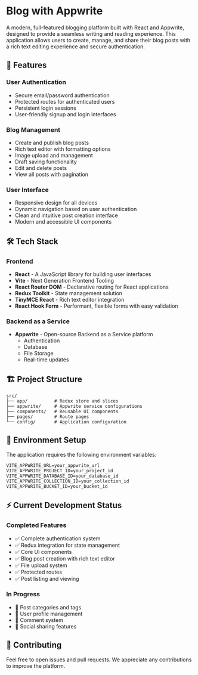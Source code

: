 # Blog with Appwrite

A modern, full-featured blogging platform built with React and Appwrite, designed to provide a seamless writing and reading experience. This application allows users to create, manage, and share their blog posts with a rich text editing experience and secure authentication.

## 🚀 Features

### User Authentication
- Secure email/password authentication
- Protected routes for authenticated users
- Persistent login sessions
- User-friendly signup and login interfaces

### Blog Management
- Create and publish blog posts
- Rich text editor with formatting options
- Image upload and management
- Draft saving functionality
- Edit and delete posts
- View all posts with pagination

### User Interface
- Responsive design for all devices
- Dynamic navigation based on user authentication
- Clean and intuitive post creation interface
- Modern and accessible UI components

## 🛠️ Tech Stack

### Frontend
- **React** - A JavaScript library for building user interfaces
- **Vite** - Next Generation Frontend Tooling
- **React Router DOM** - Declarative routing for React applications
- **Redux Toolkit** - State management solution
- **TinyMCE React** - Rich text editor integration
- **React Hook Form** - Performant, flexible forms with easy validation

### Backend as a Service
- **Appwrite** - Open-source Backend as a Service platform
  - Authentication
  - Database
  - File Storage
  - Real-time updates

## 🏗️ Project Structure

```
src/
├── app/          # Redux store and slices
├── appwrite/     # Appwrite service configurations
├── components/   # Reusable UI components
├── pages/        # Route pages
└── config/       # Application configuration
```

## 🔧 Environment Setup

The application requires the following environment variables:

```env
VITE_APPWRITE_URL=your_appwrite_url
VITE_APPWRITE_PROJECT_ID=your_project_id
VITE_APPWRITE_DATABASE_ID=your_database_id
VITE_APPWRITE_COLLECTION_ID=your_collection_id
VITE_APPWRITE_BUCKET_ID=your_bucket_id
```

## ⚡ Current Development Status

### Completed Features
- ✅ Complete authentication system
- ✅ Redux integration for state management
- ✅ Core UI components
- ✅ Blog post creation with rich text editor
- ✅ File upload system
- ✅ Protected routes
- ✅ Post listing and viewing

### In Progress
- 🔄 Post categories and tags
- 🔄 User profile management
- 🔄 Comment system
- 🔄 Social sharing features

## 🤝 Contributing

Feel free to open issues and pull requests. We appreciate any contributions to improve the platform.
